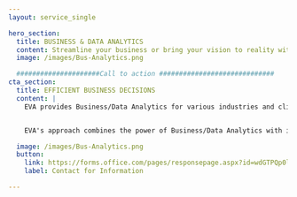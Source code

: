 ```yaml
---
layout: service_single

hero_section:
  title: BUSINESS & DATA ANALYTICS
  content: Streamline your business or bring your vision to reality with IT systems designed for peak performance, operational efficiency, and growth potential.
  image: /images/Bus-Analytics.png

  #####################Call to action #############################
cta_section:
  title: EFFICIENT BUSINESS DECISIONS
  content: |
    EVA provides Business/Data Analytics for various industries and clients of all sizes. EVA's focus is on delivering tangible results with measurable outcomes that you can make business decisions with, and enabling efficient decision-making for businesses in diverse industries through the power of IT.


    EVA's approach combines the power of Business/Data Analytics with industry expertise and even on-the-ground deployable hardware and software to maximize business potential and drive success. Trust EVA to unlock the full potential of your data and provide you with actionable insights that fuel growth and enhance operational efficiency.

  image: /images/Bus-Analytics.png
  button:
    link: https://forms.office.com/pages/responsepage.aspx?id=wdGTPQp0lkOAq_FSQvHHSV2gPbztFbJAkYLit6JI0JhUREhLQkc3RlczUFNVWEpRT1AzMTdWNE9DUi4u
    label: Contact for Information

---
```

